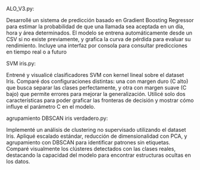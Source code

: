 ALO_V3.py:

Desarrollé un sistema de predicción basado en Gradient Boosting Regressor para estimar la probabilidad de que una llamada sea aceptada en un día, hora y área determinados. El modelo se entrena automáticamente desde un CSV si no existe previamente, y grafica la curva de pérdida para evaluar su rendimiento. 
Incluye una interfaz por consola para consultar predicciones en tiempo real o a futuro



SVM iris.py:

Entrené y visualicé clasificadores SVM con kernel lineal sobre el dataset Iris. Comparé dos configuraciones distintas: una con margen duro (C alto) que busca separar las clases perfectamente, y otra con margen suave (C bajo) que permite errores para mejorar la generalización. 
Utilicé solo dos características para poder graficar las fronteras de decisión y mostrar cómo influye el parámetro C en el modelo.



agrupamiento DBSCAN iris verdadero.py:

Implementé un análisis de clustering no supervisado utilizando el dataset Iris. Apliqué escalado estándar, reducción de dimensionalidad con PCA, y agrupamiento con DBSCAN para identificar patrones sin etiquetas.
Comparé visualmente los clústeres detectados con las clases reales, destacando la capacidad del modelo para encontrar estructuras ocultas en los datos.
